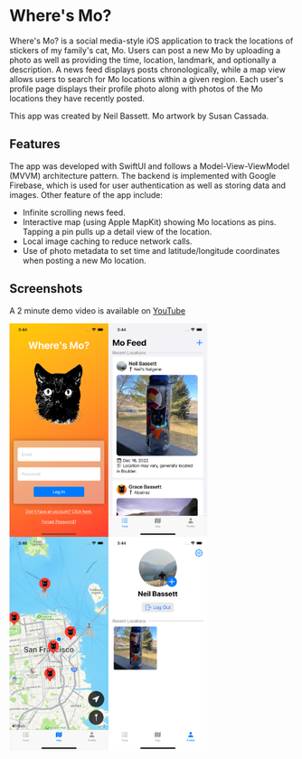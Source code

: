 # Where's Mo?

Where's Mo? is a social media-style iOS application to track the locations of stickers of my family's cat, Mo. Users can post a new
Mo by uploading a photo as well as providing the time, location, landmark, and optionally a description. A news feed displays posts
chronologically, while a map view allows users to search for Mo locations within a given region. Each user's profile page displays
their profile photo along with photos of the Mo locations they have recently posted.

This app was created by Neil Bassett. Mo artwork by Susan Cassada.

## Features
The app was developed with SwiftUI and follows a Model-View-ViewModel (MVVM) architecture pattern.
The backend is implemented with Google Firebase, which is used for user authentication as well as storing data and images.
Other feature of the app include:
- Infinite scrolling news feed.
- Interactive map (using Apple MapKit) showing Mo locations as pins. Tapping a pin pulls up a detail view of the location.
- Local image caching to reduce network calls.
- Use of photo metadata to set time and latitude/longitude coordinates when posting a new Mo location.

## Screenshots
A 2 minute demo video is available on [YouTube](https://youtu.be/2x1K9F4TMhk)

<img src="/readme_images/wheres_mo_login_screenshot.png" width=175 align="left">
<img src="/readme_images/wheres_mo_feed_screenshot.png" width=175 align="left">
<img src="/readme_images/wheres_mo_map_screenshot.png" width=175 align="left">
<img src="/readme_images/wheres_mo_profile_screenshot.png" width=175 align="left">
